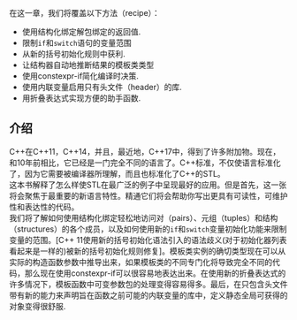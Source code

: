 在这一章，我们将覆盖以下方法（recipe）：
* 使用结构化绑定解包绑定的返回值.
* 限制```if```和```switch```语句的变量范围
* 从新的括号初始化规则中获利.
* 让结构器自动地推断结果的模板类类型
* 使用constexpr-if简化编译时决策.
* 使用内联变量启用只有头文件（header）的库.
* 用折叠表达式实现方便的助手函数.
## 介绍
C++在C++11，C++14，并且，最近地，C++17中，得到了许多附加物。现在，和10年前相比，它已经是一门完全不同的语言了。C++标准，不仅使语言标准化了，因为它需要被编译器所理解，而且也标准化了C++的STL。<br>
这本书解释了怎么样使STL在最广泛的例子中呈现最好的应用。但是首先，这一张将会聚焦于最重要的新语言特性。精通它们将会帮助你写出更具有可读性，可维护性和表达性的代码。<br>
我们将了解如何使用结构化绑定轻松地访问对（pairs）、元组（tuples）和结构（structures）的各个成员，以及如何使用新的```if```和```switch```变量初始化功能来限制变量的范围。[C++ 11使用新的括号初始化语法引入的语法歧义(对于初始化器列表看起来是一样的)被新的括号初始化规则修复]。模板类实例的确切类型现在可以从实际的构造函数参数中推导出来，如果模板类的不同专门化将导致完全不同的代码，那么现在使用constexpr-if可以很容易地表达出来。在使用新的折叠表达式的许多情况下，模板函数中可变参数包的处理变得容易得多。最后，在只包含头文件带有新的能力来声明旨在函数之前可能的内联变量的库中，定义静态全局可获得的对象变得很舒服.<br>





